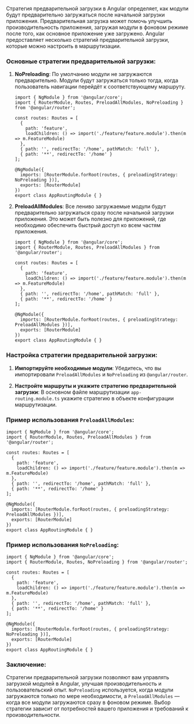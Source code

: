 
Стратегия предварительной загрузки в Angular определяет, как модули будут предварительно загружаться после начальной загрузки приложения. Предварительная загрузка может помочь улучшить производительность приложения, загружая модули в фоновом режиме после того, как основное приложение уже загружено. Angular предоставляет несколько стратегий предварительной загрузки, которые можно настроить в маршрутизации.

### Основные стратегии предварительной загрузки:

1. **NoPreloading**: По умолчанию модули не загружаются предварительно. Модули будут загружаться только тогда, когда пользователь навигации перейдёт к соответствующему маршруту.
    
    ```TS
    import { NgModule } from '@angular/core';
	import { RouterModule, Routes, PreloadAllModules, NoPreloading } from '@angular/router';
	
	const routes: Routes = [
	  {
	    path: 'feature',
	    loadChildren: () => import('./feature/feature.module').then(m => m.FeatureModule)
	  },
	  { path: '', redirectTo: '/home', pathMatch: 'full' },
	  { path: '**', redirectTo: '/home' }
	];
	
	@NgModule({
	  imports: [RouterModule.forRoot(routes, { preloadingStrategy: NoPreloading })],
	  exports: [RouterModule]
	})
	export class AppRoutingModule { }
	```
    
2. **PreloadAllModules**: Все лениво загружаемые модули будут предварительно загружаться сразу после начальной загрузки приложения. Это может быть полезно для приложений, где необходимо обеспечить быстрый доступ ко всем частям приложения.
    
    ```TS
    import { NgModule } from '@angular/core';
	import { RouterModule, Routes, PreloadAllModules } from '@angular/router';
	
	const routes: Routes = [
	  {
	    path: 'feature',
	    loadChildren: () => import('./feature/feature.module').then(m => m.FeatureModule)
	  },
	  { path: '', redirectTo: '/home', pathMatch: 'full' },
	  { path: '**', redirectTo: '/home' }
	];
	
	@NgModule({
	  imports: [RouterModule.forRoot(routes, { preloadingStrategy: PreloadAllModules })],
	  exports: [RouterModule]
	})
	export class AppRoutingModule { }
	```
    

### Настройка стратегии предварительной загрузки:

1. **Импортируйте необходимые модули**: Убедитесь, что вы импортировали `PreloadAllModules` и `NoPreloading` из `@angular/router`.
    
2. **Настройте маршруты и укажите стратегию предварительной загрузки**: В основном файле маршрутизации `app-routing.module.ts` укажите стратегию в объекте конфигурации маршрутизации.
    

### Пример использования `PreloadAllModules`:

```TS
import { NgModule } from '@angular/core';
import { RouterModule, Routes, PreloadAllModules } from '@angular/router';

const routes: Routes = [
  {
    path: 'feature',
    loadChildren: () => import('./feature/feature.module').then(m => m.FeatureModule)
  },
  { path: '', redirectTo: '/home', pathMatch: 'full' },
  { path: '**', redirectTo: '/home' }
];

@NgModule({
  imports: [RouterModule.forRoot(routes, { preloadingStrategy: PreloadAllModules })],
  exports: [RouterModule]
})
export class AppRoutingModule { }
```

### Пример использования `NoPreloading`:

```TS
import { NgModule } from '@angular/core';
import { RouterModule, Routes, NoPreloading } from '@angular/router';

const routes: Routes = [
  {
    path: 'feature',
    loadChildren: () => import('./feature/feature.module').then(m => m.FeatureModule)
  },
  { path: '', redirectTo: '/home', pathMatch: 'full' },
  { path: '**', redirectTo: '/home' }
];

@NgModule({
  imports: [RouterModule.forRoot(routes, { preloadingStrategy: NoPreloading })],
  exports: [RouterModule]
})
export class AppRoutingModule { }
```

### Заключение:

Стратегии предварительной загрузки позволяют вам управлять загрузкой модулей в Angular, улучшая производительность и пользовательский опыт. `NoPreloading` используется, когда модули загружаются только по мере необходимости, а `PreloadAllModules` — когда все модули загружаются сразу в фоновом режиме. Выбор стратегии зависит от потребностей вашего приложения и требований к производительности.